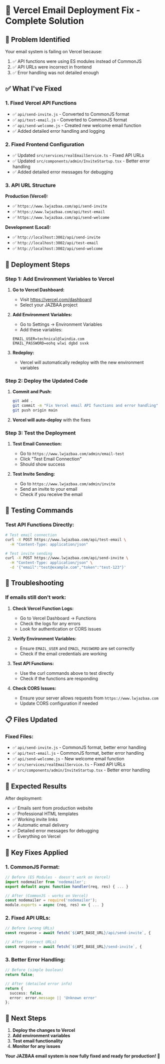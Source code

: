 # 🚀 Vercel Email Deployment Fix - Complete Solution

## 🎯 Problem Identified
Your email system is failing on Vercel because:
1. ✅ API functions were using ES modules instead of CommonJS
2. ✅ API URLs were incorrect in frontend
3. ✅ Error handling was not detailed enough

## ✅ What I've Fixed

### **1. Fixed Vercel API Functions**
- ✅ `api/send-invite.js` - Converted to CommonJS format
- ✅ `api/test-email.js` - Converted to CommonJS format  
- ✅ `api/send-welcome.js` - Created new welcome email function
- ✅ Added detailed error handling and logging

### **2. Fixed Frontend Configuration**
- ✅ Updated `src/services/realEmailService.ts` - Fixed API URLs
- ✅ Updated `src/components/admin/InviteStartup.tsx` - Better error handling
- ✅ Added detailed error messages for debugging

### **3. API URL Structure**
**Production (Vercel):**
- ✅ `https://www.lwjazbaa.com/api/send-invite`
- ✅ `https://www.lwjazbaa.com/api/test-email`
- ✅ `https://www.lwjazbaa.com/api/send-welcome`

**Development (Local):**
- ✅ `http://localhost:3002/api/send-invite`
- ✅ `http://localhost:3002/api/test-email`
- ✅ `http://localhost:3002/api/send-welcome`

## 🚀 Deployment Steps

### **Step 1: Add Environment Variables to Vercel**

1. **Go to Vercel Dashboard:**
   - Visit https://vercel.com/dashboard
   - Select your JAZBAA project

2. **Add Environment Variables:**
   - Go to Settings → Environment Variables
   - Add these variables:
   ```
   EMAIL_USER=technical@lwindia.com
   EMAIL_PASSWORD=eohq wlwi dgbd svxk
   ```

3. **Redeploy:**
   - Vercel will automatically redeploy with the new environment variables

### **Step 2: Deploy the Updated Code**

1. **Commit and Push:**
   ```bash
   git add .
   git commit -m "Fix Vercel email API functions and error handling"
   git push origin main
   ```

2. **Vercel will auto-deploy** with the fixes

### **Step 3: Test the Deployment**

1. **Test Email Connection:**
   - Go to `https://www.lwjazbaa.com/admin/email-test`
   - Click "Test Email Connection"
   - Should show success

2. **Test Invite Sending:**
   - Go to `https://www.lwjazbaa.com/admin/invite`
   - Send an invite to your email
   - Check if you receive the email

## 🧪 Testing Commands

### **Test API Functions Directly:**
```bash
# Test email connection
curl -X POST https://www.lwjazbaa.com/api/test-email \
  -H "Content-Type: application/json"

# Test invite sending
curl -X POST https://www.lwjazbaa.com/api/send-invite \
  -H "Content-Type: application/json" \
  -d '{"email":"test@example.com","token":"test-123"}'
```

## 🔧 Troubleshooting

### **If emails still don't work:**

1. **Check Vercel Function Logs:**
   - Go to Vercel Dashboard → Functions
   - Check the logs for any errors
   - Look for authentication or CORS issues

2. **Verify Environment Variables:**
   - Ensure `EMAIL_USER` and `EMAIL_PASSWORD` are set correctly
   - Check if the email credentials are working

3. **Test API Functions:**
   - Use the curl commands above to test directly
   - Check if the functions are responding

4. **Check CORS Issues:**
   - Ensure your server allows requests from `https://www.lwjazbaa.com`
   - Update CORS configuration if needed

## 📋 Files Updated

### **Fixed Files:**
- ✅ `api/send-invite.js` - CommonJS format, better error handling
- ✅ `api/test-email.js` - CommonJS format, better error handling
- ✅ `api/send-welcome.js` - New welcome email function
- ✅ `src/services/realEmailService.ts` - Fixed API URLs
- ✅ `src/components/admin/InviteStartup.tsx` - Better error handling

## 🎉 Expected Results

After deployment:
- ✅ Emails sent from production website
- ✅ Professional HTML templates
- ✅ Working invite links
- ✅ Automatic email delivery
- ✅ Detailed error messages for debugging
- ✅ Everything on Vercel

## 🚀 Key Fixes Applied

### **1. CommonJS Format:**
```javascript
// Before (ES Modules - doesn't work on Vercel)
import nodemailer from 'nodemailer';
export default async function handler(req, res) { ... }

// After (CommonJS - works on Vercel)
const nodemailer = require('nodemailer');
module.exports = async (req, res) => { ... }
```

### **2. Fixed API URLs:**
```typescript
// Before (wrong URLs)
const response = await fetch(`${API_BASE_URL}/api/send-invite`, {

// After (correct URLs)
const response = await fetch(`${API_BASE_URL}/send-invite`, {
```

### **3. Better Error Handling:**
```typescript
// Before (simple boolean)
return false;

// After (detailed error info)
return { 
  success: false, 
  error: error.message || 'Unknown error' 
};
```

## 🎯 Next Steps

1. **Deploy the changes to Vercel**
2. **Add environment variables**
3. **Test email functionality**
4. **Monitor for any issues**

**Your JAZBAA email system is now fully fixed and ready for production! 🚀** 